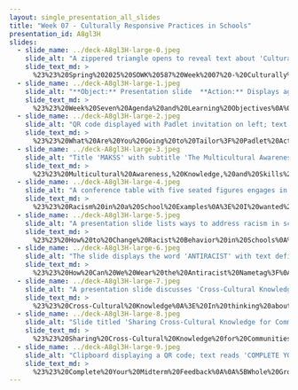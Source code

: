 ```yaml
---
layout: single_presentation_all_slides
title: "Week 07 - Culturally Responsive Practices in Schools"
presentation_id: A8gl3H
slides:
  - slide_name: ../deck-A8gl3H-large-0.jpeg
    slide_alt: "A zippered triangle opens to reveal text about 'Culturally Responsive Practices in Schools' with sewing tools. Additional text: 'Tailoring our interventions to meet the diverse needs of our clients.' Presenter details: Jacob Campbell, Spring 2025, SOWK 587, Week 07."
    slide_text_md: >
      %23%23%20Spring%202025%20SOWK%20587%20Week%2007%20-%20Culturally%20Responsive%20Practices%20in%20Schools%0A%0Atitle:%20Week%2007%20-%20Culturally%20Responsive%20Practices%20in%20Schools%0Adate:%202025-03-08%2001:25:38%0Alocation:%20Heritage%20University%0Atags:%0A%20%20-%20Heritage%20University%0A%20%20-%20MSW%20Program%0A%20%20-%20SOWK%20587%0Apresentation_video:%20%3E%0A%20%20%22%22%0Adescription:%20%3E%0A%0ATailoring%20our%20practices%20to%20be%20responsive%20to%20the%20cultural%20needs%20of%20our%20clients%20helps%20us%20to%20develop%20strong%20relationships%20with%20our%20clients,%20improve%20engagement%20and%20client%20outcomes,%20and%20gives%20a%20direction%20to%20address%20barriers%20and%20biases.%20Week%20seven%20for%20SOWK%20587%20is%20focused%20on%20culturally%20responsive%20practices%20in%20schools%20and%20takes%20place%20synchronously%20on%20Saturday%20(03/08/25).%20Reading%20from%20Jarolmen%20and%20Bautista-Thomas%20(2023)%20focuses%20on%20developing%20self-awareness%20in%20cultural%20competence,%20culturally%20responsive%20practice,%20and%20cultural%20humility%20within%20anti-oppressive%20frameworks.%20It%20also%20provides%20some%20tools%20and%20ideas%20for%20working%20with%20different%20populations.%20I%20also%20ask%20you%20to%20read%20Davidson%20Cowling%20(2018),%20which%20explores%20culturally%20responsive%20practices%20with%20indigenous%20populations.%20In%20this%20class,%20we%20will%20explore%20cultural%20responsiveness%20by%20examining%20biases,%20systemic%20inequities,%20and%20strategies%20for%20tailoring%20interventions%20to%20diverse%20populations.%20Through%20discussions,%20interactive%20activities,%20and%20case%20studies,%20we%20will%20develop%20practical%20skills%20for%20culturally%20competent%20social%20work%20practice.%0A%0AThe%20agenda%20is%20as%20follows:%0A%0A-%20Reflective%20practice%20on%20your%20knowledge%20of%20cultural%20competence%20and%20your%20own%20biases%0A-%20Examples%20and%20best%20practices%20of%20addressing%20racism%20in%20schools%0A-%20Strategies%20for%20becoming%20antiracist%0A-%20Cross-cultural%20knowledge%20and%20cultural%20competence%0A-%20Midterm%20feedback%0A%0AThe%20learning%20objective%20are:%0A%0A-%20Reflect%20on%20personal%20biases%20and%20their%20impact%20on%20client%20interactions.%0A-%20Understand%20and%20apply%20culturally%20responsive%20practices%20in%20social%20work%20settings.%0A-%20Increase%20cross-cultural%20knowledge.%0A-%20Provide%20meaningful%20feedback%20to%20guide%20this%20course.%0A%0A
  - slide_name: ../deck-A8gl3H-large-1.jpeg
    slide_alt: "**Object:** Presentation slide  **Action:** Displays agenda and learning objectives  **Context:** Educational setting**Text:**  **Agenda:**  - Reflective practice on your knowledge of cultural competence and your own biases  - Examples and best practices of addressing racism in schools  - Strategies for becoming antiracist  - Cross-cultural knowledge and cultural competence  - Midterm feedback  **Learning Objectives:**  - Reflect on personal biases and their impact on client interactions  - Understand and apply culturally responsive practices in social work settings  - Increase cross-cultural knowledge  - Provide meaningful feedback to guide this course  **Additional Information:**  - Jacob Campbell, Ph.D. LICSW at Heritage University  - Spring 2025 SOWK 587"
    slide_text_md: >
      %23%23%20Week%20Seven%20Agenda%20and%20Learning%20Objectives%0A%0AThe%20agenda%20is%20as%20follows:%0A%0A-%20Reflective%20practice%20on%20your%20knowledge%20of%20cultural%20competence%20and%20your%20own%20biases%0A-%20Examples%20and%20best%20practices%20of%20addressing%20racism%20in%20schools%0A-%20Strategies%20for%20becoming%20antiracist%0A-%20Cross-cultural%20knowledge%20and%20cultural%20competence%0A-%20Midterm%20feedback%0A%0AThe%20learning%20objective%20are:%0A%0A-%20Reflect%20on%20personal%20biases%20and%20their%20impact%20on%20client%20interactions.%0A-%20Understand%20and%20apply%20culturally%20responsive%20practices%20in%20social%20work%20settings.%0A-%20Increase%20cross-cultural%20knowledge.%0A-%20Provide%20meaningful%20feedback%20to%20guide%20this%20course.%0A%0A
  - slide_name: ../deck-A8gl3H-large-2.jpeg
    slide_alt: "QR code displayed with Padlet invitation on left; text prompts for cultural responsiveness comments on right. Prompts include tailoring work, cultural humility, biases, and barriers. URL: https://padlet.com/jacobrcampbell/what-are-you-going-to-tailor-oyuqgdy3pqk558m. Jacob Campbell, Ph.D., LICSW at Heritage University. Spring 2025 SOWK 587."
    slide_text_md: >
      %23%23%20What%20Are%20You%20Going%20to%20Tailor%3F%20Padlet%20Activity%0A%3E%20I%20want%20to%20get%20us%20started%20this%20afternoon%20with%20what%20some%20of%20your%20thoughts%20what%20it%20means%20and%20some%20of%20the%20benefits%20and%20challenges%20of%20offering%20culturally%20responsive%20interventions.%0A%0A%5BWhole%20Group%20Activity%5D%20%5B%F0%9F%A7%B5%20What%20Are%20You%20Going%20to%20Tailor%3F%5D(https://padlet.com/jacobrcampbell/what-are-you-going-to-tailor-oyuqgdqy3pqk558m)%20Padlet%20Activity.%20%0A%3E%20I%20have%20the%20following%20prompts%20on%20a%20Padlet.%20Go%20through%20and%20make%20a%20couple%20of%20responses%20to%20the%20prompts%0A%0A-%20What%20does%20it%20mean%20to%20be%20culturally%20responsive%3F%0A-%20How%20do%20we%20tailor%20or%20adapt%20our%20work%20with%20clients%3F%0A-%20What%20does%20cultural%20humility%20mean%3F%0A-%20What%20are%20common%20examples%20of%20biases%20a%20social%20worker%20might%20have%3F%0A-%20What%20are%20barriers%20or%20challenges%20to%20being%20culturally%20responsive%3F%0A%0A%0A
  - slide_name: ../deck-A8gl3H-large-3.jpeg
    slide_alt: "Title 'MAKSS' with subtitle 'The Multicultural Awareness, Knowledge, and Skills Survey.' Two steps include: 'Complete the Survey' and 'Debrief in Small Groups,' with reflective questions. Below is contact information: Jacob Campbell, Ph.D. LICSW at Heritage University. (D'Andrea et al., 1991) Spring 2025 SOWK 587."
    slide_text_md: >
      %23%23%20Multicultural%20Awareness,%20Knowledge,%20and%20Skills%20Survey%20(MAKSS)%0A%3E%20The%20textbook%20provided%20some%20of%20the%20questions%20used%20in%20the%20MAKSS.%20We%20should%20take%20a%20little%20bit%20of%20time%20to%20take%20the%20questionnaire%20and%20consider%20the%20responses.%20%0A%0A%5BWhole%20Group%20Activity%5D%20Complete%20the%20Multicultural%20Awareness,%20Knowledge,%20and%20Skills%20Survey%20(MAKSS)%0A%0APrint%2023%20Copies%20of%20the%20%5BMulticultural%20Awareness,%20Knowledge,%20and%20Skills%20Survey%20(MAKSS)%5D(https://drkdrcounselingcourses.weebly.com/uploads/4/9/6/6/4966511/the_makss_instrument.pdf)%0A%0A%5BSmall%20Group%20Activity%5D%20Debrief%20in%20Small%20Groups%0A%0A-%20Was%20there%20anything%20you%20learned%20about%20yourself%20doing%20this%3F%0A-%20How%20satisfied%20were%20you%20with%20your%20results%3F%0A-%20Was%20it%20a%20surprise,%20or%20did%20you%20expect%20your%20results%3F%0A%0A%0A%3Cdiv%20style%3D%22text-align:%20center%22%20markdown%3D%221%22%3E%0AReference%0A%3C/div%3E%0A%3Cdiv%20style%3D%22margin:%200%200%200%202em;%20text-indent:%20-2em;%22%20markdown%3D%221%22%3E%0A%0AD%E2%80%99Andrea,%20M.,%20Daniels,%20J.,%20%26%20Heck,%20R.%20(1991).%20Evaluating%20the%20impact%20of%20multicultural%20counseling%20training.%20Journal%20of%20Counseling%20%26%20Development,%2070(1),%20143-150.%20https://doi.org/10.1002/j.1556-6676.1991.tb01576.x%0A%0A%3C/div%3E%0A%0A
  - slide_name: ../deck-A8gl3H-large-4.jpeg
    slide_alt: "A conference table with five seated figures engages in discussion; nearby, a Confederate flag illustration symbolizes 'SYSTEMATIC PROBLEMS RELATED TO RACISM.' Title: 'A STUDENT CASE STUDY.' Presented by Jacob Campbell, Ph.D. LICSW at Heritage University. Spring 2025 SOWK 587."
    slide_text_md: >
      %23%23%20Racism%20in%20a%20School%20Examples%0A%3E%20I%20wanted%20to%20come%20and%20share%20a%20couple%20of%20stories%0A%0ASystematic%20Problems%20Related%20to%20Racism%0A%0A-%20Student%20comments%20to%20staff%20with%20lack%20of%20response%0A-%20Students%20using%20the%20%22N%22%20word%20all%20over%20campus%0A-%20Teacher%20leaving%20district%0A-%20Committee%20started%20to%20try%20to%20address%20and%20plan%0A%0AGeneral%20intention%20is%20sharing%20the%20lack%20of%20progress%20made%20and%20challenges%20in%20trying%20to%20make%20changes.%0A%0AA%20Student%20Case%20Study%0AMR-46296%20case%20%0A%0A-%20Story%20of%20confederate%20flag%0A-%20Comments,%20writing%20on%20desk%20and%20objects,%20behaviors%0A-%20Threat%20assessments,%20planning%20meetings,%20collaborating%20with%20WISe,%20family,%20external%20resources%20etc.%0A-%20Considerations%20of%20special%20education%20services%0A%0AGeneral%20intention%20to%20share%20some%20of%20what%20you%20might%20do%20for%20an%20individual%0A%0A
  - slide_name: ../deck-A8gl3H-large-5.jpeg
    slide_alt: "A presentation slide lists ways to address racism in schools, including setting expectations, enforcing consequences, addressing incidents, promoting diversity, and using peer counseling. Authored by Jacob Campbell, Ph.D. at Heritage University."
    slide_text_md: >
      %23%23%20How%20to%20Change%20Racist%20Behavior%20in%20Schools%0A%0A-%20**Set%20clear%20anti-racism%20expectations**:%20Articulate%20a%20clear%20statement%20of%20expectations%20regarding%20racism.%0A-%20**Enforce%20fair%20consequences%20for%20violations**:%20Establish%20and%20enforce%20a%20series%20of%20consequences%20for%20violations%20of%20those%20%20expectations.%0A-%20**Address%20racial%20incidents%20swiftly%20and%20remedially**:%20Respond%20to%20racial%20incidents%20quickly%20and%20fairly%20by%20gathering%20adequate%20evidence.%20%20Corrections%20should%20be%20remedial.%0A-%20**Encourage%20diverse%20social%20interactions**:%20Discourage%20students%20from%20congregating%20on%20the%20school%20grounds%20according%20to%20race.%0A-%20**Prioritize%20integration%20in%20seating%20arrangements**:%20Design%20seating%20assignments%20with%20a%20priority%20on%20integration.%0A-%20**Use%20peer%20counseling%20when%20possible**:%20Rely%20on%20peer%20counseling%20whenever%20possible.%0A-%20**Consult%20parent%20and%20student%20advisory%20boards**:%20Seek%20advice%20and%20support%20from%20parent%20and%20student%20advisory%20boards.%0A-%20**Engage%20minority%20leaders%20in%20training%20and%20conflict%20resolution**:%20Enlist%20the%20help%20and%20advice%20of%20key%20minority%20leaders%20in%20the%20community%20for%20teacher%20%20workshops,%20assemblies,%20and%20arbitration%20of%20racial%20incidents%20when%20appropriate.%0A-%20**Recognize%20efforts%20to%20reduce%20racism**:%20Reward%20those%20who%20strive%20to%20reduce%20racism%20in%20their%20schools%20and%20classrooms.%0A-%20**Ensure%20diverse%20faculty%20representation**:%20Hire%20and%20assign%20an%20appropriate%20balance%20of%20minority%20faculty%20and%20staff%20to%20act%20as%20%20role%20models%20and%20provide%20an%20adequate%20base%20of%20authority%20for%20policies%20and%20discipline.%0A%0A%0A(Jarolmen%20%26%20Bautista-Thomas,%202023)%0A%0A
  - slide_name: ../deck-A8gl3H-large-6.jpeg
    slide_alt: "The slide displays the word 'ANTIRACIST' with text defining 'Racist' and 'Antiracist' behaviors, emphasizing racial hierarchy and equality. A prompt asks about adopting the label 'antiracist.'"
    slide_text_md: >
      %23%23%20How%20Can%20We%20Wear%20the%20Antiracist%20Nametag%3F%0A%3E%20Kendi's%20book%20is%20great%20if%20you%20haven't%20read%20it.%0A%3E%20I%20write%20about%20it%20in%20the%20newsletter%20as%20well%0A%3E%20%0A%0A%7C%20Racist%20%7C%20Antiracist%20%7C%0A%7C%20---%20%7C%20%20---%20%7C%0A%7C%20One%20who%20is%20expressing%20an%20idea%20of%20racial%20hierarchy,%20or%20through%20actions%20or%20inaction%20is%20supporting%20a%20policy%20that%20leads%20to%20racial%20inequity%20or%20injustice.%20%7C%20One%20who%20is%20expressing%20an%20idea%20of%20racial%20equality,%20or%20is%20actively%20supporting%20a%20policy%20that%20leads%20to%20racial%20equity%20or%20justice.%20%7C%0A%0A%3E%20Kendi%20describes%20these%20titles%20as%20non-permanent,%20and%20they%20can%20be%20placed%20(like%20a%20peelable%20name%20tag)%20and%20changed%20based%20on%20what%20we%20are%20doing%20or%20not%20doing.%0A%0A%5BSmall%20Group%20Activity%5D%20Working%20in%20groups%20of%203%20or%204,%20discuss%20how%20to%20be%20antiracist%0A%0A%3E%20In%20what%20ways%20can%20you%20put%20on%20the%20label%20of%20antiracist%3F%0A%0A%3Cdiv%20style%3D%22text-align:%20center%22%20markdown%3D%221%22%3E%0AReference%0A%3C/div%3E%0A%3Cdiv%20style%3D%22margin:%200%200%200%202em;%20text-indent:%20-2em;%22%20markdown%3D%221%22%3E%0A%0AKendi,%20I.%20X.%20(2023).%20_How%20to%20be%20an%20antiracist_.%20One%20World.%0A%0A%3C/div%3E%0A%0A
  - slide_name: ../deck-A8gl3H-large-7.jpeg
    slide_alt: "A presentation slide discusses 'Cross-Cultural Knowledge' for social workers. It emphasizes expanding cultural knowledge through studying diverse help-seeking behaviors, historical contexts, language, social policies, and resource mobilization. Standard 3 from NASW is cited."
    slide_text_md: >
      %23%23%20Cross-Cultural%20Knowledge%0A%3E%20In%20thinking%20about%20cultural%20competence,%20the%20NASW%20has%20a%20great%20do%20document%20outlining%20standards%20and%20indicators%20of%20practice%20for%20this.%20I%20want%20to%20spend%20talking%20about%20one.%0A%0A%3E%20Standard%203:%20Social%20workers%20shall%20possess%20and%20continue%20to%20develop%20specialized%20knowledge%20and%20understanding%20that%20is%20inclusive%20of,%20but%20not%20limited%20to,%20the%20history,%20traditions,%20values,%20family%20systems,%20and%20artistic%20expressions%20such%20as%20race%20and%20ethnicity;%20immigration%20and%20refugee%20status;%20tribal%20groups;%20religion%20and%20spirituality;%20sexual%20orientation;%20gender%20identity%20or%20expression;%20social%20class;%20and%20mental%20or%20physical%20abilities%20of%20various%20cultural%20groups.%20%0A%0A%0A1.%20expand%20their%20cultural%20knowledge,%20expertise,%20and%20humility%20by%20studying%0A%20%20%20%20-%20the%20help-seeking%20behaviors%20and%20pathways%20of%20diverse%20client%20groups%0A%20%20%20%20-%20the%20historical%20context%20of%20marginalized%20communities%0A%20%20%20%20-%20the%20role%20of%20language%20and%20communication%20styles%20of%20various%20cultural%20groups%0A%20%20%20%20-%20the%20impact%20of%20social%20policies%20on%20marginalized%20groups%20served%0A%20%20%20%20-%20the%20resources%20such%20as%20organizations,%20people,%20informal%20helping%20networks,%20and%20research%20that%20can%20be%20mobilized%20on%20behalf%20of%20various%20cultural%20groups%0A%0AThe%20rest%20of%20the%20indicators%20are%20as%20follows%20--%3E%20%0A%0A2.%20possess%20specific%20knowledge%20about%20traditional%20and%20nontraditional%20providers%20and%20client%20groups%20that%20they%20serve,%20including%0A%20%20%20%20-%20understanding%20historical%20experiences,%20immigration,%20resettlement%20patterns,%20individual%20and%20group%20oppression,%20adjustment%20styles,%20socioeconomic%20backgrounds,%20and%20life%20processes%0A%20%20%20%20-%20learning%20styles,%20cognitive%20skills,%20worldviews,%20and%20specific%20cultural%20concerns%20and%20practices%0A%20%20%20%20-%20definitions%20of%20and%20beliefs%20about%20service-%20related%20concepts%20such%20as%20the%20causation%20of%20wellness%20and%20illness,%20physical%20and%20psychological%20disorders,%20normality%20and%20abnormality,%20family%20roles%20and%20responsibilities,%20child%20rearing%20practices,%20birth,%20marriage,%20death%20and%20dying,%20and%20so%20forth%0A%20%20%20%20-%20beliefs%20and%20practices%20related%20to%20how%20care%20and%20services%20should%20be%20delivered,%20including%20diverse%20approaches%20to%20service%20delivery%20and%20alternative%20healing%20options%0A%20%20%20%20-%20factors%20associated%20with%20acculturation%20and%20assimilation%0A3.%20demonstrate%20knowledge%20of%20the%20power%20relationships%20in%20the%20community%20and%20in%20institutions,%20and%20how%20these%20affect%20marginalized%20groups%0A4.%20possess%20specific%20knowledge%20about%20U.S.,%20global,%20social,%20cultural,%20and%20political%20systems--how%20they%20operate%20and%20how%20they%20serve%20or%20fail%20to%20serve%20client%20groups;%20include%20knowledge%20about%20institutional,%20class,%20cultural,%20and%20linguistic%20barriers%20to%20service%0A5.%20identify%20the%20limitations%20and%20strengths%20of%20contemporary%20theories%20and%20practice%20models%20and%20those%20that%20have%20applicability%20and%20relevance%20to%20their%20specific%20client%20population%0A6.%20recognize%20the%20heterogeneity%20within%20cultural%20groups%20and%20similarity%20across%20cultural%20groups%0A7.%20describe%20how%20people%20within%20different%20groups%20manifest%20privilege%0A8.%20describe%20the%20effects%20that%20dominant%20and%20nondominant%20status%20has%20on%20interpersonal%20relations%20and%20group%20dynamics%20in%20the%20workplace%0A9.%20distinguish%20between%20intentional%20and%20unintentional%20assertion%20of%20privilege%20related%20to%20race,%20class,%20and%20other%20cultural%20factors%0A10.%20recognize%20the%20intersection%20of%20%22isms%22%20(for%20example,%20racism%20with%20classism)%20and%20their%20institutionalization%0A11.%20acknowledge%20the%20ways%20in%20which%20their%20membership%20in%20various%20social%20groups%20influences%20their%20worldview%20and%20contributes%20to%20their%20own%20patterns%20of%20privileged%20behavior%20or%20internalized%20oppression%0A12.%20understand%20the%20interactions%20of%20cultural%20systems%20of%20the%20social%20worker,%20client,%20the%20service%20setting,%20and%20the%20community%0A13.%20demonstrate%20cultural%20humility%20and%20empathy%20toward%20clients%20from%20different%20cultural%20groups.%0A%0A%3Cdiv%20style%3D%22text-align:%20center%22%20markdown%3D%221%22%3E%0AReference%0A%3C/div%3E%0A%3Cdiv%20style%3D%22margin:%200%200%200%202em;%20text-indent:%20-2em;%22%20markdown%3D%221%22%3E%0A%0ANational%20Association%20of%20Social%20Workers.%20(2015).%20Standards%20and%20indicators%20for%20cultural%20competence%20in%20social%20work%20practice.%20%3Chttps://www.socialworkers.org/Practice/NASW-Practice-Standards-Guidelines/Standards-and-Indicators-for-Cultural-Competence-in-Social-Work-Practice%3E%0A%0A%0A%3C/div%3E%0A%0A%0A
  - slide_name: ../deck-A8gl3H-large-8.jpeg
    slide_alt: "Slide titled 'Sharing Cross-Cultural Knowledge for Communities of Color' lists communities of African, Arab, Asian, Indigenous, Latine, and Multiracial descent. Mentions 'What do social workers need to know about this population.' Includes Jacob Campbell, Ph.D., LICSW, Heritage University, Spring 2025 SOWK 587."
    slide_text_md: >
      %23%23%20Sharing%20Cross-Cultural%20Knowledge%20for%20Communities%20of%20Color%0A%3E%20I%20want%20to%20have%20you%20explore%20a%20resource.%20(it%20has%20changed,%20and%20now%20now%20it%20doesn't%20have%20a%20side%20bar%20so%20harder%20to%20get%20back%20to%20the%20main%20page.%20Open%20as%20new%20tabs%3F)%20and%20get%20us%20thinking%20about%20how%20we%20can%20support%20people%20people%20of%20color%20across%20different%20communities%20of%20color.%0A%0A%5BSmall%20Group%20Activity%5D%20Develop%20a%20poster%20for%20what%20a%20social%20workers%20needs%20to%20know%20about%20this%20population%0ADivide%20students%20into%206%20groups%20and%20have%20them%20develop%20a%20post%20together.%20One%20resource%20is%20%5Bcommunities%20of%20color%5D(https://www.mhanational.org/bipoc-communities-of-color).%0A%0AThey%20have%20the%20following;%0A%0A-%20Communities%20Of%20African%20Descent%0A-%20Communities%20Of%20Arab%20Descent%0A-%20Communities%20Of%20Asian%20And%20Pacific%20Islander%20Descent%0A-%20Communities%20Of%20Indigenous%20American%20Descent%0A-%20Communities%20Of%20Latine%20/%20Hispanic%20Descent%0A-%20Communities%20Of%20Multiracial%20Descent%0A%0A%5BWhole%20Group%20Activity%5D%20Have%20group%20share%20with%20their%20peers.%0A%0A
  - slide_name: ../deck-A8gl3H-large-9.jpeg
    slide_alt: "Clipboard displaying a QR code; text reads 'COMPLETE YOUR MIDTERM FEEDBACK.' Context includes a label 'Jacob Campbell, Ph.D. LICSW at Heritage University,' and mention of 'Spring 2025 SOWK 587.'"
    slide_text_md: >
      %23%23%20Complete%20Your%20Midterm%20Feedback%0A%0A%5BWhole%20Group%20Activity%5D%20Give%20students%20time%20to%20complete%20their%20survey,%20once%20completed%20they%20can%20go.%0A%0A%5BSOWK%20587%20Survey%5D(https://p17.courseval.net/etw/ets/et.asp%3FCFNK%3DF8FBDD32-CE16-465F-BAC1-5BED0E3A2922%26nxappid%3DHU2%26nxmid%3DGetSurveyForm%26wsedrq%3DD0KEKJ6314)%0A
---
```

